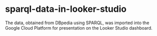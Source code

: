 # sparql-data-in-looker-studio
The data, obtained from DBpedia using SPARQL, was imported into the Google Cloud Platform for presentation on the Looker Studio dashboard.
